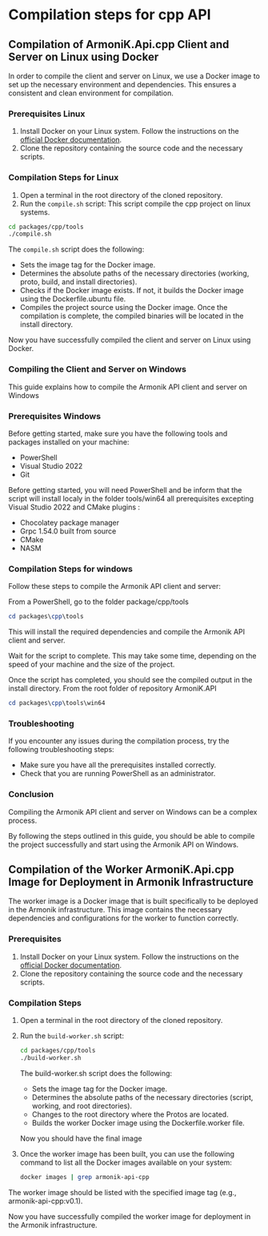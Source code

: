 # Compilation steps for cpp API

## Compilation of ArmoniK.Api.cpp Client and Server on Linux using Docker

In order to compile the client and server on Linux, we use a Docker image to set up the necessary environment and dependencies. This ensures a consistent and clean environment for compilation.

### Prerequisites Linux

1. Install Docker on your Linux system. Follow the instructions on the [official Docker documentation](https://docs.docker.com/engine/install/).
2. Clone the repository containing the source code and the necessary scripts.

### Compilation Steps for Linux

1. Open a terminal in the root directory of the cloned repository.
2. Run the `compile.sh` script:
This script compile the cpp project on linux systems.

```bash [bash]
cd packages/cpp/tools
./compile.sh
```

The `compile.sh` script does the following:

- Sets the image tag for the Docker image.
- Determines the absolute paths of the necessary directories (working, proto, build, and install directories).
- Checks if the Docker image exists. If not, it builds the Docker image using the Dockerfile.ubuntu file.
- Compiles the project source using the Docker image.
Once the compilation is complete, the compiled binaries will be located in the install directory.

Now you have successfully compiled the client and server on Linux using Docker.

### Compiling the Client and Server on Windows

This guide explains how to compile the Armonik API client and server on Windows

### Prerequisites Windows

Before getting started, make sure you have the following tools and packages installed on your machine:

- PowerShell
- Visual Studio 2022
- Git

Before getting started, you will need PowerShell and be inform that the script will install localy in the folder tools/win64 all prerequisites excepting Visual Studio 2022 and CMake plugins :

- Chocolatey package manager
- Grpc 1.54.0 built from source
- CMake
- NASM

### Compilation Steps for windows

Follow these steps to compile the Armonik API client and server:

From a PowerShell, go to the folder package/cpp/tools

```powershell [PowerShell]
cd packages\cpp\tools
```

This will install the required dependencies and compile the Armonik API client and server.

Wait for the script to complete. This may take some time, depending on the speed of your machine and the size of the project.

Once the script has completed, you should see the compiled output in the install directory. From the root folder of repository ArmoniK.API

```powershell [PowerShell]
cd packages\cpp\tools\win64
```

### Troubleshooting

If you encounter any issues during the compilation process, try the following troubleshooting steps:

- Make sure you have all the prerequisites installed correctly.
- Check that you are running PowerShell as an administrator.

### Conclusion

Compiling the Armonik API client and server on Windows can be a complex process.

By following the steps outlined in this guide, you should be able to compile the project successfully and start using the Armonik API on Windows.

## Compilation of the Worker ArmoniK.Api.cpp Image for Deployment in Armonik Infrastructure

The worker image is a Docker image that is built specifically to be deployed in the Armonik infrastructure. This image contains the necessary dependencies and configurations for the worker to function correctly.

### Prerequisites

1. Install Docker on your Linux system. Follow the instructions on the [official Docker documentation](https://docs.docker.com/engine/install/).
2. Clone the repository containing the source code and the necessary scripts.

### Compilation Steps

1. Open a terminal in the root directory of the cloned repository.
2. Run the `build-worker.sh` script:

   ```bash
   cd packages/cpp/tools
   ./build-worker.sh
   ```

   The build-worker.sh script does the following:

   - Sets the image tag for the Docker image.
   - Determines the absolute paths of the necessary directories (script, working, and root directories).
   - Changes to the root directory where the Protos are located.
   - Builds the worker Docker image using the Dockerfile.worker file.

   Now you should have the final image

3. Once the worker image has been built, you can use the following command to list all the Docker images available on your system:

   ```bash
   docker images | grep armonik-api-cpp
   ```

The worker image should be listed with the specified image tag (e.g., armonik-api-cpp:v0.1).

Now you have successfully compiled the worker image for deployment in the Armonik infrastructure.
